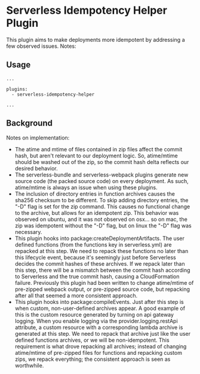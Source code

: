 # Serverless Idempotency Helper Plugin

This plugin aims to make deployments more idempotent by addressing a few observed issues. Notes:

## Usage

```
...

plugins:
  - serverless-idempotency-helper

...
```

## Background

Notes on implementation:

- The atime and mtime of files contained in zip files affect the commit hash, but aren't relevant to our deployment logic. So, atime/mtime should be washed out of the zip, so the commit hash delta reflects our desired behavior.
- The serverless-bundle and serverless-webpack plugins generate new source code (the packed source code) on every deployment. As such, atime/mtime is always an issue when using these plugins.
- The inclusion of directory entries in function archives causes the sha256 checksum to be different. To skip adding directory entries, the "-D" flag is set for the zip command. This causes no functional change to the archive, but allows for an idempotent zip. This behavior was observed on ubuntu, and it was not observed on osx... so on mac, the zip was idempotent without the "-D" flag, but on linux the "-D" flag was necessary.
- This plugin hooks into package:createDeploymentArtifacts. The user defined functions (from the functions key in serverless.yml) are repacked at this step. We need to repack these functions no later than this lifecycle event, because it's seemingly just before Serverless decides the commit hashes of these archives. If we repack later than this step, there will be a mismatch between the commit hash according to Serverless and the true commit hash, causing a CloudFormation failure. Previously this plugin had been written to change atime/mtime of pre-zipped webpack output, or pre-zipped source code, but repacking after all that seemed a more consistent approach.
- This plugin hooks into package:compileEvents. Just after this step is when custom, non-user-defined archives appear. A good example of this is the custom resource generated by turning on api gateway logging. When you enable logging via the provider.logging.restApi attribute, a custom resource with a corresponding lambda archive is generated at this step. We need to repack that archive just like the user defined functions archives, or we will be non-idempotent. This requirement is what drove repacking all archives; instead of changing atime/mtime of pre-zipped files for functions and repacking custom zips, we repack everything; the consistent approach is seen as worthwhile.
